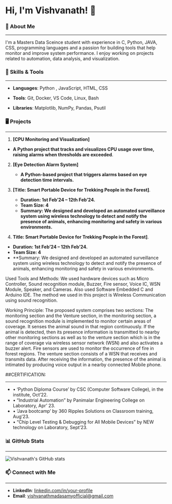# Hi, I'm Vishvanath! 👋

### 🚀 About Me
_____________________________________________________________________________________________________________________________________________________________________________________________________________________

I'm a Masters Data Sceince student with experience in C, Python, JAVA, CSS, programming languages and a passion for building tools that help monitor and improve system performance. I enjoy working on projects related to automation, data analysis, and visualization.



### 🔧 Skills & Tools
_____________________________________________________________________________________________________________________________________________________________________________________________________________________

- **Languages**: Python , JavaScript, HTML, CSS

- **Tools**: Git, Docker, VS Code, Linux, Bash

- **Libraries**: Matplotlib, NumPy, Pandas, Psutil


### 🖥️ Projects
_____________________________________________________________________________________________________________________________________________________________________________________________________________________

1. **[CPU Monitoring and Visualization]**  
- **A Python project that tracks and visualizes CPU usage over time, raising alarms when thresholds are exceeded**.

2. **[Eye Detection Alarm System]** 
   -  **A Python-based project that triggers alarms based on eye detection time intervals.**

3. **[Title: Smart Portable Device for Trekking People in the Forest]**.
   - **Duration: 1st Feb’24 – 12th Feb’24.**
   - **Team Size: 4**
   - **Summary: We designed and developed an automated surveillance system using wireless technology to detect and notify the presence of animals, enhancing 
     monitoring and safety in various environments.**

4. **Title: Smart Portable Device for Trekking People in the Forest]**.
- **Duration: 1st Feb’24 – 12th Feb’24.**
- **Team Size: 4**
- **Summary: We designed and developed an automated surveillance system using wireless technology to detect and notify the presence of animals, enhancing monitoring and safety in various environments.

Used Tools and Methods:
We used hardware devices such as Micro Controller, Sound recognition module, Buzzer, Fire sensor, Voice IC, WSN Module, Speaker, and Cameras. Also used Software Embedded C and Arduino IDE. The method we used in this project is Wireless Communication using sound recognition.

Working Principle:
The proposed system comprises two sections: The monitoring section and the Venture section, in the monitoring section, a sound recognition module is implemented to monitor certain areas of coverage. It senses the animal sound in that region continuously. If the animal is detected, then its presence information is transmitted to nearby other monitoring sections as well as to the venture section which is in the range of coverage via wireless sensor network (WSN) and also activates a buzzer alert. Fire sensors are used to monitor the occurrence of fire in forest regions. The venture section consists of a WSN that receives and transmits data. After receiving the information, the presence of the animal is intimated by producing voice output in a nearby connected Mobile phone.


##CERTIFICATION:
_____________________________________________________________________________________________________________________________________________________________________________________________________________________
- •	‘Python Diploma Course’ by CSC (Computer Software College), in the institute, Oct’22.
- •	“Industrial Automation” by Panimalar Engineering College on Laboratory, Apr’ 23.
- •	‘Java bootcamp’ by 360 Ripples Solutions on Classroom training, Aug’23.
- •	“Chip Level Testing & Debugging for All Mobile Devices” by NEW technology on Laboratory, Sept’23.



### 📊 GitHub Stats
_____________________________________________________________________________________________________________________________________________________________________________________________________________________

![Vishvanath's GitHub stats](https://github-readme-stats.vercel.app/api?username=your-username&show_icons=true&theme=dark)



### 📫 Connect with Me
_____________________________________________________________________________________________________________________________________________________________________________________________________________________

- **LinkedIn**: [linkedin.com/in/your-profile](linkedin.com/in/vishvanath-madasamy-4564392b3)
- **Email**: vishvanathmadasamyofficial@gmail.com

<!---
Vishvanath0523/Vishvanath0523 is a ✨ special ✨ repository because its `README.md` (this file) appears on your GitHub profile.
You can click the Preview link to take a look at your changes.
--->
